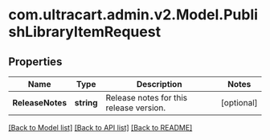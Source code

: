 
# com.ultracart.admin.v2.Model.PublishLibraryItemRequest

## Properties

Name | Type | Description | Notes
------------ | ------------- | ------------- | -------------
**ReleaseNotes** | **string** | Release notes for this release version. | [optional] 

[[Back to Model list]](../README.md#documentation-for-models)
[[Back to API list]](../README.md#documentation-for-api-endpoints)
[[Back to README]](../README.md)

